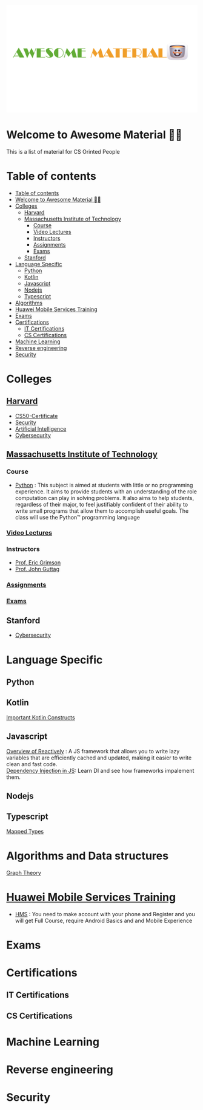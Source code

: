 ![AWSMT](ASM1.png)

# Welcome to Awesome Material 👨‍💻

This is a list of material for CS Orinted People

# Table of contents

<!--toc:start-->

- [Table of contents](#table-of-contents)
- [Welcome to Awesome Material 👨‍💻](#welcome-to-awesome-material-👨‍💻)
- [Colleges](#colleges)
  - [Harvard](#harvard)
  - [Massachusetts Institute of Technology](#massachusetts-institute-of-technology)
    - [Course](#course)
    - [Video Lectures](#video-lectures)
    - [Instructors](#instructors)
    - [Assignments](#assignments)
    - [Exams](#exams)
  - [Stanford](#stanford)
- [Language Specific](#language-specific)
  - [Python](#python)
  - [Kotlin](#kotlin)
  - [Javascript](#javascript)
  - [Nodejs](#nodejs)
  - [Typescript](#typescript)
- [Algorithms](#algorithms)
- [Huawei Mobile Services Training](#huawei-mobile-services-training)
- [Exams](#exams)
- [Certifications](#certifications)
  - [IT Certifications](#it-certifications)
  - [CS Certifications](#cs-certifications)
- [Machine Learning](#machine-learning)
- [Reverse engineering](#reverse-engineering)
- [Security](#security)
<!--toc:end-->

# Colleges

## [Harvard](https://www.edx.org/cs50)

- [CS50-Certificate](https://cs50.harvard.edu/x/2021/)
- [Security](https://cs50.harvard.edu/x/2021/weeks/security/)
- [Artificial Intelligence](https://cs50.harvard.edu/x/2021/weeks/ai/)
- [Cybersecurity](https://cs50.harvard.edu/college/2021/fall/weeks/cybersecurity/)

## [Massachusetts Institute of Technology](https://ocw.mit.edu/)

### Course

- [Python](https://ocw.mit.edu/courses/6-00-introduction-to-computer-science-and-programming-fall-2008/) : This subject is aimed at students with little or no programming experience. It aims to provide students with an understanding of the role computation can play in solving problems. It also aims to help students, regardless of their major, to feel justifiably confident of their ability to write small programs that allow them to accomplish useful goals. The class will use the Python™ programming language

### [Video Lectures](https://ocw.mit.edu/courses/6-00-introduction-to-computer-science-and-programming-fall-2008/video_galleries/video-lectures/)

### Instructors

- [Prof. Eric Grimson](https://www.google.com/search?q=Prof.+Eric+Grimson&rlz=1C1YTUH_arEG1025EG1025&sourceid=chrome&ie=UTF-8)
- [Prof. John Guttag](https://www.google.com/search?q=Prof.+John+Guttag&rlz=1C1YTUH_arEG1025EG1025&sourceid=chrome&ie=UTF-8)

### [Assignments](https://ocw.mit.edu/courses/6-00-introduction-to-computer-science-and-programming-fall-2008/pages/assignments/)

### [Exams](https://ocw.mit.edu/courses/6-00-introduction-to-computer-science-and-programming-fall-2008/pages/exams/)

## Stanford

- [Cybersecurity](https://cs50.harvard.edu/college/2021/fall/weeks/cybersecurity/)

# Language Specific

## Python

## Kotlin

[Important Kotlin Constructs](https://kau.sh/blog/important-kotlin-constructs/)

## Javascript

[Overview of Reactively](https://dev.to/modderme123/super-charging-fine-grained-reactive-performance-47ph) : A JS framework that allows you to write lazy variables that are efficiently cached and updated, making it easier to write clean and fast code.    
[Dependency Injection in JS](https://snyk.io/blog/dependency-injection-in-javascript/): Learn DI and see how frameworks impalement them.

## Nodejs

## Typescript

[Mapped Types](https://www.lloydatkinson.net/posts/2022/going-further-with-typescript-part-1/)

# Algorithms and Data structures

[Graph Theory](https://www.youtube.com/playlist?list=PLDV1Zeh2NRsDGO4--qE8yH72HFL1Km93P)

# [Huawei Mobile Services Training](https://developer.huawei.com/consumer/en/training/course/video/101620715873000160)

- [HMS](https://developer.huawei.com/consumer/en/training/course/video/101620715873000160) : You need to make account with your phone and Register and you will get Full Course, require Android Basics and and Mobile Experience

# Exams

# Certifications

## IT Certifications

## CS Certifications

# Machine Learning

# Reverse engineering

# Security
